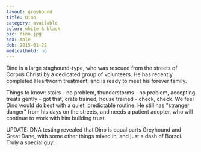 ```yaml
---
layout: greyhound
title: Dino
category: available
color: white & black
pic: dino.jpg
sex: male
dob: 2015-01-22
medicalhold: no
---
```

Dino is a large staghound-type, who was rescued from the streets of Corpus Christi by a dedicated group of volunteers. He has recently completed Heartworm treatment, and is ready to meet his forever family.

Things to know: stairs - no problem, thunderstorms - no problem, accepting treats gently - got that, crate trained, house trained - check, check. We feel Dino would do best with a quiet, predictable routine. He still has "stranger danger"  from his days on the streets, and needs a patient adopter, who will continue to work with him building trust. 

 UPDATE: DNA testing revealed that Dino is equal parts Greyhound and Great Dane, with some other things mixed in, and just a dash of Borzoi. Truly a special guy!
 
